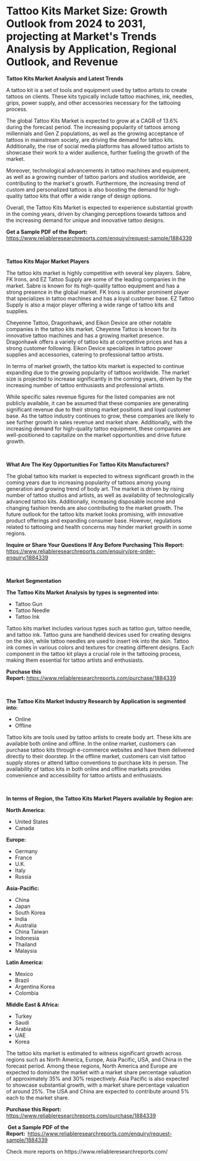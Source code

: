 <p><h1>Tattoo Kits Market Size: Growth Outlook from 2024 to 2031, projecting at Market's Trends Analysis by Application, Regional Outlook, and Revenue</h1></p><p><strong>Tattoo Kits Market Analysis and Latest Trends</strong></p>
<p><p>A tattoo kit is a set of tools and equipment used by tattoo artists to create tattoos on clients. These kits typically include tattoo machines, ink, needles, grips, power supply, and other accessories necessary for the tattooing process.</p><p>The global Tattoo Kits Market is expected to grow at a CAGR of 13.6% during the forecast period. The increasing popularity of tattoos among millennials and Gen Z populations, as well as the growing acceptance of tattoos in mainstream society, are driving the demand for tattoo kits. Additionally, the rise of social media platforms has allowed tattoo artists to showcase their work to a wider audience, further fueling the growth of the market.</p><p>Moreover, technological advancements in tattoo machines and equipment, as well as a growing number of tattoo parlors and studios worldwide, are contributing to the market's growth. Furthermore, the increasing trend of custom and personalized tattoos is also boosting the demand for high-quality tattoo kits that offer a wide range of design options.</p><p>Overall, the Tattoo Kits Market is expected to experience substantial growth in the coming years, driven by changing perceptions towards tattoos and the increasing demand for unique and innovative tattoo designs.</p></p>
<p><strong>Get a Sample PDF of the Report:&nbsp;</strong> <a href="https://www.reliableresearchreports.com/enquiry/request-sample/1884339">https://www.reliableresearchreports.com/enquiry/request-sample/1884339</a></p>
<p>&nbsp;</p>
<p><strong>Tattoo Kits Major Market Players</strong></p>
<p><p>The tattoo kits market is highly competitive with several key players. Sabre, FK Irons, and EZ Tattoo Supply are some of the leading companies in the market. Sabre is known for its high-quality tattoo equipment and has a strong presence in the global market. FK Irons is another prominent player that specializes in tattoo machines and has a loyal customer base. EZ Tattoo Supply is also a major player offering a wide range of tattoo kits and supplies.</p><p>Cheyenne Tattoo, Dragonhawk, and Eikon Device are other notable companies in the tattoo kits market. Cheyenne Tattoo is known for its innovative tattoo machines and has a growing market presence. Dragonhawk offers a variety of tattoo kits at competitive prices and has a strong customer following. Eikon Device specializes in tattoo power supplies and accessories, catering to professional tattoo artists.</p><p>In terms of market growth, the tattoo kits market is expected to continue expanding due to the growing popularity of tattoos worldwide. The market size is projected to increase significantly in the coming years, driven by the increasing number of tattoo enthusiasts and professional artists.</p><p>While specific sales revenue figures for the listed companies are not publicly available, it can be assumed that these companies are generating significant revenue due to their strong market positions and loyal customer base. As the tattoo industry continues to grow, these companies are likely to see further growth in sales revenue and market share. Additionally, with the increasing demand for high-quality tattoo equipment, these companies are well-positioned to capitalize on the market opportunities and drive future growth.</p></p>
<p>&nbsp;</p>
<p><strong>What Are The Key Opportunities For Tattoo Kits Manufacturers?</strong></p>
<p><p>The global tattoo kits market is expected to witness significant growth in the coming years due to increasing popularity of tattoos among young generation and growing trend of body art. The market is driven by rising number of tattoo studios and artists, as well as availability of technologically advanced tattoo kits. Additionally, increasing disposable income and changing fashion trends are also contributing to the market growth. The future outlook for the tattoo kits market looks promising, with innovative product offerings and expanding consumer base. However, regulations related to tattooing and health concerns may hinder market growth in some regions.</p></p>
<p><strong>Inquire or Share Your Questions If Any Before Purchasing This Report:</strong> <a href="https://www.reliableresearchreports.com/enquiry/pre-order-enquiry/1884339">https://www.reliableresearchreports.com/enquiry/pre-order-enquiry/1884339</a></p>
<p>&nbsp;</p>
<p><strong>Market Segmentation</strong></p>
<p><strong>The Tattoo Kits Market Analysis by types is segmented into:</strong></p>
<p><ul><li>Tattoo Gun</li><li>Tattoo Needle</li><li>Tattoo Ink</li></ul></p>
<p><p>Tattoo kits market includes various types such as tattoo gun, tattoo needle, and tattoo ink. Tattoo guns are handheld devices used for creating designs on the skin, while tattoo needles are used to insert ink into the skin. Tattoo ink comes in various colors and textures for creating different designs. Each component in the tattoo kit plays a crucial role in the tattooing process, making them essential for tattoo artists and enthusiasts.</p></p>
<p><strong>Purchase this Report:&nbsp;</strong><a href="https://www.reliableresearchreports.com/purchase/1884339">https://www.reliableresearchreports.com/purchase/1884339</a></p>
<p>&nbsp;</p>
<p><strong>The Tattoo Kits Market Industry Research by Application is segmented into:</strong></p>
<p><ul><li>Online</li><li>Offline</li></ul></p>
<p><p>Tattoo kits are tools used by tattoo artists to create body art. These kits are available both online and offline. In the online market, customers can purchase tattoo kits through e-commerce websites and have them delivered directly to their doorstep. In the offline market, customers can visit tattoo supply stores or attend tattoo conventions to purchase kits in person. The availability of tattoo kits in both online and offline markets provides convenience and accessibility for tattoo artists and enthusiasts.</p></p>
<p>&nbsp;</p>
<p><strong>In terms of Region, the Tattoo Kits Market Players available by Region are:</strong></p>
<p>
    <p> <strong> North America: </strong>
        <ul>
            <li>United States</li>
            <li>Canada</li>
        </ul>
        </p> 
    <p> <strong> Europe: </strong>
        <ul>
            <li>Germany</li>
            <li>France</li>
            <li>U.K.</li>
            <li>Italy</li>
            <li>Russia</li>
        </ul>
        </p> 
    <p> <strong> Asia-Pacific: </strong>
        <ul>
            <li>China</li>
            <li>Japan</li>
            <li>South Korea</li>
            <li>India</li>
            <li>Australia</li>
            <li>China Taiwan</li>
            <li>Indonesia</li>
            <li>Thailand</li>
            <li>Malaysia</li>
        </ul>
        </p> 
    <p> <strong> Latin America: </strong>
        <ul>
            <li>Mexico</li>
            <li>Brazil</li>
            <li>Argentina Korea</li>
            <li>Colombia</li>
        </ul>
        </p> 
    <p> <strong> Middle East & Africa: </strong>
        <ul>
            <li>Turkey</li>
            <li>Saudi</li>
            <li>Arabia</li>
            <li>UAE</li>
            <li>Korea</li>
        </ul>
    </p>
    </p>
<p><p>The tattoo kits market is estimated to witness significant growth across regions such as North America, Europe, Asia Pacific, USA, and China in the forecast period. Among these regions, North America and Europe are expected to dominate the market with a market share percentage valuation of approximately 35% and 30% respectively. Asia Pacific is also expected to showcase substantial growth, with a market share percentage valuation of around 25%. The USA and China are expected to contribute around 5% each to the market share.</p></p>
<p><strong>Purchase this Report: </strong><a href="https://www.reliableresearchreports.com/purchase/1884339">https://www.reliableresearchreports.com/purchase/1884339</a></p>
<p>&nbsp;<strong>Get a Sample PDF of the Report:&nbsp;&nbsp;</strong><a href="https://www.reliableresearchreports.com/enquiry/request-sample/1884339">https://www.reliableresearchreports.com/enquiry/request-sample/1884339</a></p>
<p><strong></strong></p>
<p>Check more reports on https://www.reliableresearchreports.com/</p>